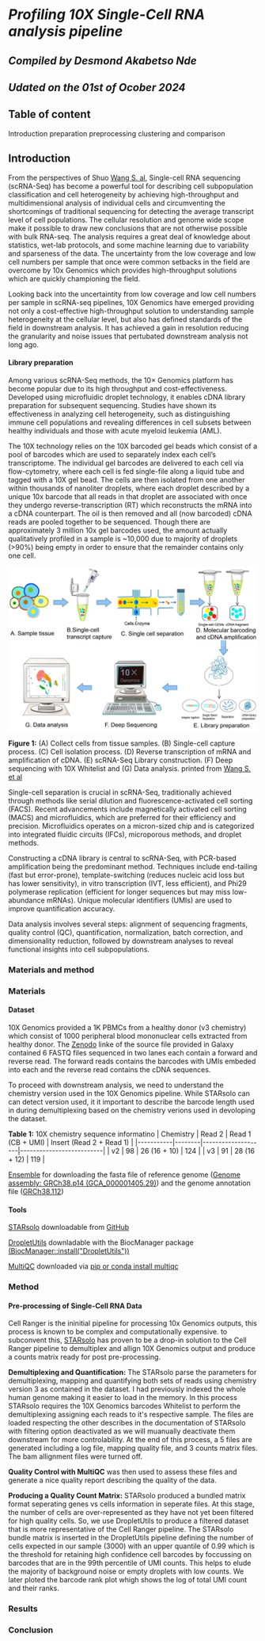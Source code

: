 # *Profiling 10X Single-Cell RNA analysis pipeline*

## *Compiled by Desmond Akabetso Nde*

## *Udated on the 01st of Ocober 2024*

## Table of content

 Introduction
 preparation
 preprocessing
 clustering and comparison


## Introduction

From the perspectives of Shuo [Wang S. al,](https://www.ncbi.nlm.nih.gov/pmc/articles/PMC9918030/) Single-cell RNA sequencing (scRNA-Seq) has become a powerful tool for describing cell subpopulation classification and cell heterogeneity by achieving high-throughput and multidimensional analysis of individual cells and circumventing the shortcomings of traditional sequencing for detecting the average transcript level of cell populations. The cellular resolution and genome wide scope make it possible to draw new conclusions that are not otherwise possible with bulk RNA-seq. The analysis requires a great deal of knowledge about statistics, wet-lab protocols, and some machine learning due to variability and sparseness of the data. The uncertainty from the low coverage and low cell numbers per sample that once were common setbacks in the field are overcome by 10x Genomics which provides high-throughput solutions which are quickly championing the field.

Looking back into the uncertaintity from low coverage and low cell numbers per sample in scRNA-seq pipelines, 10X Genomics have emerged providing not only a cost-effective high-throughput solution to understanding sample heterogeneity at the cellular level, but also has defined standards of the field in downstream analysis. It has achieved a gain in resolution reducing the granularity and noise issues that pertubated downstream analysis not long ago.

#### Library preparation

Among various scRNA-Seq methods, the 10× Genomics platform has become popular due to its high throughput and cost-effectiveness. Developed using microfluidic droplet technology, it enables cDNA library preparation for subsequent sequencing. Studies have shown its effectiveness in analyzing cell heterogeneity, such as distinguishing immune cell populations and revealing differences in cell subsets between healthy individuals and those with acute myeloid leukemia (AML).

The 10X technology relies on the 10X barcoded gel beads which consist of a pool of barcodes which are used to separately index each cell’s transcriptome. The individual gel barcodes are delivered to each cell via flow-cytometry, where each cell is fed single-file along a liquid tube and tagged with a 10X gel bead. The cells are then isolated from one another within thousands of nanoliter droplets, where each droplet described by a unique 10x barcode that all reads in that droplet are associated with once they undergo reverse-transcription (RT) which reconstructs the mRNA into a cDNA counterpart. The oil is then removed and all (now barcoded) cDNA reads are pooled together to be sequenced.
Though there are approximately 3 million 10x gel barcodes used, the amount actually qualitatively profiled in a sample is ~10,000 due to majority of droplets (>90%) being empty in order to ensure that the remainder contains only one cell.

![Library Preparation](README_files/Library_preparation.png)

**Figure 1:** (A) Collect cells from tissue samples. (B) Single-cell capture process. (C) Cell isolation process. (D) Reverse transcription of mRNA and amplification of cDNA. (E) scRNA-Seq Library construction. (F) Deep sequencing with 10X Whitelist and (G) Data analysis. printed from [Wang S. et al](https://www.ncbi.nlm.nih.gov/pmc/articles/PMC9918030/)

Single-cell separation is crucial in scRNA-Seq, traditionally achieved through methods like serial dilution and fluorescence-activated cell sorting (FACS). Recent advancements include magnetically activated cell sorting (MACS) and microfluidics, which are preferred for their efficiency and precision. Microfluidics operates on a micron-sized chip and is categorized into integrated fluidic circuits (IFCs), microporous methods, and droplet methods.

Constructing a cDNA library is central to scRNA-Seq, with PCR-based amplification being the predominant method. Techniques include end-tailing (fast but error-prone), template-switching (reduces nucleic acid loss but has lower sensitivity), in vitro transcription (IVT, less efficient), and Phi29 polymerase replication (efficient for longer sequences but may miss low-abundance mRNAs). Unique molecular identifiers (UMIs) are used to improve quantification accuracy.

Data analysis involves several steps: alignment of sequencing fragments, quality control (QC), quantification, normalization, batch correction, and dimensionality reduction, followed by downstream analyses to reveal functional insights into cell subpopulations.

### Materials and method

### Materials

#### Dataset

10X Genomics provided a 1K PBMCs from a healthy donor (v3 chemistry) which consist of 1000 peripheral blood mononuclear cells extracted from healthy donor. The [Zenodo](https://zenodo.org/records/3457880) linke of the source file provided in Galaxy contained 6 FASTQ files sequenced in two lanes each contain a forward and reverse read. The forward reads contains the barcodes with UMIs embeded into each and the reverse read contains the cDNA sequences.

To proceed with downstream analysis, we need to understand the chemistry version used in the 10X Genomics pipeline. While STARsolo can can detect version used, it it important to describe the barcode length used in during demultiplexing based on the chemistry verions used in devoloping the dataset.

**Table 1:** 10X chemistry sequence informatino
| Chemistry | Read 2 | Read 1 (CB + UMI)  | Insert (Read 2 + Read 1) |
|-----------|--------|--------------------|--------------------------|
| v2        | 98     | 26 (16 + 10)       | 124                      |
| v3        | 91     | 28 (16 + 12)       | 119                      |

[Ensemble](https://www.ensembl.org/Homo_sapiens/Info/Index) for downloading the fasta file of reference genome ([Genome assembly: GRCh38.p14 (GCA_000001405.29)](https://ftp.ensembl.org/pub/release-112/fasta/homo_sapiens/dna/)) and the genome annotation file ([GRCh38.112](https://ftp.ensembl.org/pub/release-112/gtf/homo_sapiens/))

#### Tools

[STARsolo](https://github.com/alexdobin/STAR/blob/master/docs/STARsolo.md) downloadable from [GitHub](https://github.com/alexdobin/STAR/releases)

[DropletUtils](chrome-extension://efaidnbmnnnibpcajpcglclefindmkaj/https://bioconductor.org/packages/release/bioc/manuals/DropletUtils/man/DropletUtils.pdf) downladable with the BiocManager package [(BiocManager::install("DropletUtils"))](https://bioconductor.org/packages/release/bioc/html/DropletUtils.html)

[MultiQC](https://multiqc.info/) downloaded via [pip or conda install multiqc](https://docs.seqera.io/multiqc/getting_started/installation)

### Method

#### Pre-processing of Single-Cell RNA Data

Cell Ranger is the ininitial pipeline for processing 10x Genomics outputs, this process is known to be complex and computationally expensive. to subconvent this, [STARsolo](https://github.com/alexdobin/STAR/blob/master/docs/STARsolo.md) has proven to be a drop-in solution to the Cell Ranger pipeline to demultiplex and allign 10X Genomics output and produce a counts matrix ready for post pre-processing.

**Demultiplexing and Quantification:** The STARsolo parse the parameters for demultiplexing, mapping and quantifying both sets of reads using chemistry version 3 as contained in the dataset. I had previously indexed the whole human genome making it easier to load in the memory. In this process STARsolo requires the 10X Genomics barcodes Whitelist to perform the demultiplexing assigning each reads to it's respective sample. The files are loaded respecting the other describes in the documentation of STARsolo with filtering option deactivated as we will muanually deactivate them downstream for more controlability. At the end of this process, a 5 files are generated including a log file, mapping quality file, and 3 counts matrix files. The bam allignment files were turned off.

**Quality Control with MultiQC**  was then used to assess these files and generate a nice quality report describing the quality of the data.

**Producing a Quality Count Matrix:** STARsolo produced a bundled matrix format seperating genes vs cells information in seperate files. At this stage, the number of cells are over-represented as they have not yet been filtered for high quality cells. So, we use DropletUtils to produce a filtered dataset that is more representative of the Cell Ranger pipeline. The STARsolo bundle matrix is inserted in the DropletUtils pipeline defining the number of cells expected in our sample (3000) with an upper quantile of 0.99 which is the threshold for retaining high confidence cell barcodes by foccussing on barcodes that are in the 99th percentile of UMI counts. This helps to elude the majority of background noise or empty droplets with low counts. We later ploted the barcode rank plot whigh shows the log of total UMI count and their ranks. 


### Results

### Conclusion
